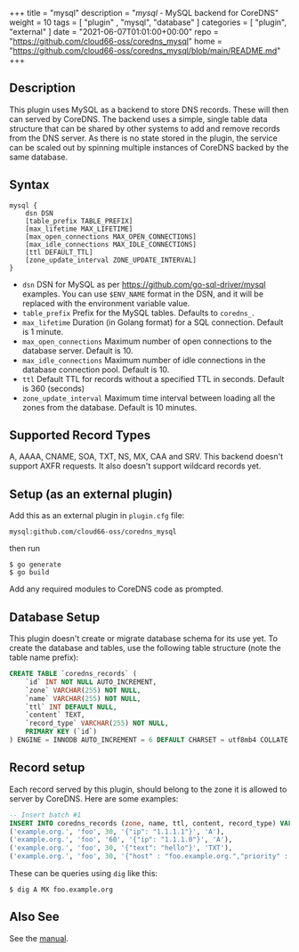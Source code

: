 +++
title = "mysql"
description = "*mysql* - MySQL backend for CoreDNS"
weight = 10
tags = [  "plugin" , "mysql", "database" ]
categories = [ "plugin", "external" ]
date = "2021-06-07T01:01:00+00:00"
repo = "https://github.com/cloud66-oss/coredns_mysql"
home = "https://github.com/cloud66-oss/coredns_mysql/blob/main/README.md"
+++

## Description

This plugin uses MySQL as a backend to store DNS records. These will then can served by CoreDNS. The backend uses a simple, single table data structure that can be shared by other systems to add and remove records from the DNS server. As there is no state stored in the plugin, the service can be scaled out by spinning multiple instances of CoreDNS backed by the same database.

## Syntax

```
mysql {
    dsn DSN
    [table_prefix TABLE_PREFIX]
    [max_lifetime MAX_LIFETIME]
    [max_open_connections MAX_OPEN_CONNECTIONS]
    [max_idle_connections MAX_IDLE_CONNECTIONS]
    [ttl DEFAULT_TTL]
    [zone_update_interval ZONE_UPDATE_INTERVAL]
}
```

- `dsn` DSN for MySQL as per https://github.com/go-sql-driver/mysql examples. You can use `$ENV_NAME` format in the DSN, and it will be replaced with the environment variable value.
- `table_prefix` Prefix for the MySQL tables. Defaults to `coredns_`.
- `max_lifetime` Duration (in Golang format) for a SQL connection. Default is 1 minute.
- `max_open_connections` Maximum number of open connections to the database server. Default is 10.
- `max_idle_connections` Maximum number of idle connections in the database connection pool. Default is 10.
- `ttl` Default TTL for records without a specified TTL in seconds. Default is 360 (seconds)
- `zone_update_interval` Maximum time interval between loading all the zones from the database. Default is 10 minutes.

## Supported Record Types

A, AAAA, CNAME, SOA, TXT, NS, MX, CAA and SRV. This backend doesn't support AXFR requests. It also doesn't support wildcard records yet.

## Setup (as an external plugin)

Add this as an external plugin in `plugin.cfg` file: 

```
mysql:github.com/cloud66-oss/coredns_mysql
```

then run
 
```shell script
$ go generate
$ go build
```

Add any required modules to CoreDNS code as prompted.

## Database Setup
This plugin doesn't create or migrate database schema for its use yet. To create the database and tables, use the following table structure (note the table name prefix):

```sql
CREATE TABLE `coredns_records` (
    `id` INT NOT NULL AUTO_INCREMENT,
	`zone` VARCHAR(255) NOT NULL,
	`name` VARCHAR(255) NOT NULL,
	`ttl` INT DEFAULT NULL,
	`content` TEXT,
	`record_type` VARCHAR(255) NOT NULL,
	PRIMARY KEY (`id`)
) ENGINE = INNODB AUTO_INCREMENT = 6 DEFAULT CHARSET = utf8mb4 COLLATE = utf8mb4_0900_ai_ci;
```

## Record setup
Each record served by this plugin, should belong to the zone it is allowed to server by CoreDNS. Here are some examples:

```sql
-- Insert batch #1
INSERT INTO coredns_records (zone, name, ttl, content, record_type) VALUES
('example.org.', 'foo', 30, '{"ip": "1.1.1.1"}', 'A'),
('example.org.', 'foo', '60', '{"ip": "1.1.1.0"}', 'A'),
('example.org.', 'foo', 30, '{"text": "hello"}', 'TXT'),
('example.org.', 'foo', 30, '{"host" : "foo.example.org.","priority" : 10}', 'MX');
```

These can be queries using `dig` like this:

```shell script
$ dig A MX foo.example.org 
```

## Also See

See the [manual](https://coredns.io/manual).
